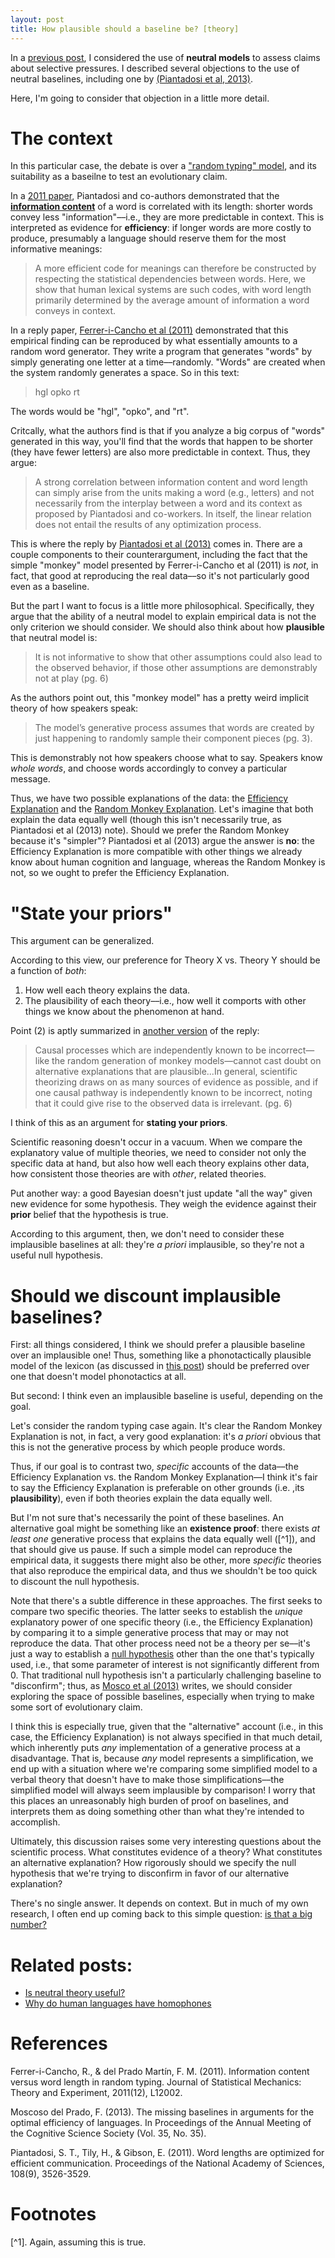 ```yaml
---
layout: post
title: How plausible should a baseline be? [theory]
---
```


In a [previous post](https://seantrott.github.io/neutral/), I considered the use of **neutral models** to assess claims about selective pressures. I described several objections to the use of neutral baselines, including one by [(Piantadosi et al, 2013)](https://arxiv.org/pdf/1307.6726.pdf).

Here, I'm going to consider that objection in a little more detail.

# The context

In this particular case, the debate is over a ["random typing" model](https://en.wikipedia.org/wiki/Infinite_monkey_theorem), and its suitability as a baseilne to test an evolutionary claim. 

In a [2011 paper](https://www.pnas.org/content/108/9/3526.short), Piantadosi and co-authors demonstrated that the [**information content**](https://en.wikipedia.org/wiki/Information_content) of a word is correlated with its length: shorter words convey less "information"––i.e., they are more predictable in context. This is interpreted as evidence for **efficiency**: if longer words are more costly to produce, presumably a language should reserve them for the most informative meanings:

> A more efficient code for meanings can therefore be constructed by respecting the statistical dependencies between words. Here, we show that human lexical systems are such codes,
with word length primarily determined by the average amount of information a word conveys in context.

In a reply paper, [Ferrer-i-Cancho et al (2011)](https://arxiv.org/pdf/1209.1751.pdf) demonstrated that this empirical finding can be reproduced by what essentially amounts to a random word generator. They write a program that generates "words" by simply generating one letter at a time––randomly. "Words" are created when the system randomly generates a space. So in this text:

> hgl opko rt

The words would be "hgl", "opko", and "rt".

Critcally, what the authors find is that if you analyze a big corpus of "words" generated in this way, you'll find that the words that happen to be shorter (they have fewer letters) are also more predictable in context. Thus, they argue:

> A strong correlation between information content and word length can simply arise from the units making a word (e.g., letters) and not necessarily from the interplay between a word and its context as proposed by Piantadosi and co-workers. In itself, the linear relation does not entail the results of any optimization process.

This is where the reply by [Piantadosi et al (2013)](https://arxiv.org/pdf/1307.6726.pdf) comes in. There are a couple components to their counterargument, including the fact that the simple "monkey" model presented by Ferrer-i-Cancho et al (2011) is *not*, in fact, that good at reproducing the real data––so it's not particularly good even as a baseline. 

But the part I want to focus is a little more philosophical. Specifically, they argue that the ability of a neutral model to explain empirical data is not the only criterion we should consider. We should also think about how **plausible** that neutral model is: 

> It is not informative to show that other assumptions could also lead to the observed behavior, if those other assumptions are demonstrably not at play (pg. 6)

As the authors point out, this "monkey model" has a pretty weird implicit theory of how speakers speak: 

> The model’s generative process assumes that words are created by just happening to randomly sample their component pieces (pg. 3).

This is demonstrably not how speakers choose what to say. Speakers know *whole words*, and choose words accordingly to convey a particular message. 

Thus, we have two possible explanations of the data: the [Efficiency Explanation](https://arxiv.org/pdf/1307.6726.pdf) and the [Random Monkey Explanation](https://arxiv.org/pdf/1209.1751.pdf). Let's imagine that both explain the data equally well (though this isn't necessarily true, as Piantadosi et al (2013) note). Should we prefer the Random Monkey because it's "simpler"? Piantadosi et al (2013) argue the answer is **no**: the Efficiency Explanation is more compatible with other things we already know about human cognition and language, whereas the Random Monkey is not, so we ought to prefer the Efficiency Explanation.

# "State your priors"

This argument can be generalized.

According to this view, our preference for Theory X vs. Theory Y should be a function of *both*:

1. How well each theory explains the data.  
2. The plausibility of each theory––i.e., how well it comports with other things we know about the phenomenon at hand.

Point (2) is aptly summarized in [another version](https://d1wqtxts1xzle7.cloudfront.net/30764547/__Information_content_versus_word_length_in_natural_language-with-cover-page-v2.pdf?Expires=1629307763&Signature=TBA1wBqbtwC~FN7j5nrg1UuADxp-FVcGwpPCp4ARd9PZ4oXSP63L~hqRYPINBPAAQ2-Oq2wmhZG3gtNoIRc5br74nI5ONlXZp-HHXp40m6i62CrhR8LpscISnmsfyW7b6firFXxhDWQ-k5QpEH4Fbef3mctx9DgEkijD87wCKNBy5NPz0CgNUEvRvIXIXJuoEUxpEHzv5Ar6RsS8U9fHCoyx1S89EBjfp-T72iIfUZ5fmkggxFO0tYFCSFrScin4NuI71ssiZ4mmRa2SEhaMuIoMoym63b1mA990BBl4jsY8dFQ5wymTMCtT74HPThUdJlvUzKrhWyIbFlli911kcw__&Key-Pair-Id=APKAJLOHF5GGSLRBV4ZA) of the reply: 

>  Causal processes which are independently known to be incorrect—like the random generation of monkey models—cannot cast doubt on alternative explanations that are plausible...In general, scientific theorizing draws on as many sources of evidence as possible, and if one causal pathway is independently known to be
incorrect, noting that it could give rise to the observed data is irrelevant. (pg. 6)

I think of this as an argument for **stating your priors**. 

Scientific reasoning doesn't occur in a vacuum. When we compare the explanatory value of multiple theories, we need to consider not only the specific data at hand, but also how well each theory explains other data, how consistent those theories are with *other*, related theories.

Put another way: a good Bayesian doesn't just update "all the way" given new evidence for some hypothesis. They weigh the evidence against their **prior** belief that the hypothesis is true.

According to this argument, then, we don't need to consider these implausible baselines at all: they're *a priori* implausible, so they're not a useful null hypothesis.

# Should we discount implausible baselines?

First: all things considered, I think we should prefer a plausible baseline over an implausible one! Thus, something like a phonotactically plausible model of the lexicon (as discussed in [this post](https://seantrott.github.io/homophones/)) should be preferred over one that doesn't model phonotactics at all.

But second: I think even an implausible baseline is useful, depending on the goal.

Let's consider the random typing case again. It's clear the Random Monkey Explanation is not, in fact, a very good explanation: it's *a priori* obvious that this is not the generative process by which people produce words.

Thus, if our goal is to contrast two, *specific* accounts of the data––the Efficiency Explanation vs. the Random Monkey Explanation––I think it's fair to say the Efficiency Explanation is preferable on other grounds (i.e. ,its **plausibility**), even if both theories explain the data equally well. 

But I'm not sure that's necessarily the point of these baselines. An alternative goal might be something like an **existence proof**: there exists *at least one* generative process that explains the data equally well ([^1]), and that should give us pause. If such a simple model can reproduce the empirical data, it suggests there might also be other, more *specific* theories that also reproduce the empirical data, and thus we shouldn't be too quick to discount the null hypothesis.

Note that there's a subtle difference in these approaches. The first seeks to compare two specific theories. The latter seeks to establish the *unique* explanatory power of one specific theory (i.e., the Efficiency Explanation) by comparing it to a simple generative process that may or may not reproduce the data. That other process need not be a theory per se––it's just a way to establish a [null hypothesis](https://en.wikipedia.org/wiki/Null_hypothesis) other than the one that's typically used, i.e., that some parameter of interest is not significantly different from 0. That traditional null hypothesis isn't a particularly challenging baseline to "disconfirm"; thus, as [Mosco et al (2013)](https://escholarship.org/content/qt7738n7cz/qt7738n7cz.pdf) writes, we should consider exploring the space of possible baselines, especially when trying to make some sort of evolutionary claim.

I think this is especially true, given that the "alternative" account (i.e., in this case, the Efficiency Explanation) is not always specified in that much detail, which inherently puts *any* implementation of a generative process at a disadvantage. That is, because *any* model represents a simplification, we end up with a situation where we're comparing some simplified model to a verbal theory that doesn't have to make those simplifications––the simplified model will always seem implausible by comparison! I worry that this places an unreasonably high burden of proof on baselines, and interprets them as doing something other than what they're intended to accomplish.

Ultimately, this discussion raises some very interesting questions about the scientific process. What constitutes evidence of a theory? What constitutes an alternative explanation? How rigorously should we specify the null hypothesis that we're trying to disconfirm in favor of our alternative explanation? 

There's no single answer. It depends on context. But in much of my own research, I often end up coming back to this simple question: [is that a big number?](http://www.isthatabignumber.com/)

# Related posts:

- [Is neutral theory useful?](https://seantrott.github.io/neutral/)   
- [Why do human languages have homophones](https://seantrott.github.io/homophones/)


# References



Ferrer-i-Cancho, R., & del Prado Martín, F. M. (2011). Information content versus word length in random typing. Journal of Statistical Mechanics: Theory and Experiment, 2011(12), L12002.

Moscoso del Prado, F. (2013). The missing baselines in arguments for the optimal efficiency of languages. In Proceedings of the Annual Meeting of the Cognitive Science Society (Vol. 35, No. 35).

Piantadosi, S. T., Tily, H., & Gibson, E. (2011). Word lengths are optimized for efficient communication. Proceedings of the National Academy of Sciences, 108(9), 3526-3529.


# Footnotes

[^1]. Again, assuming this is true.